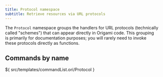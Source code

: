 ```yaml
---
title: Protocol namespace
subtitle: Retrieve resources via URL protocols
---
```


The `Protocol` namespace groups the handlers for URL protocols (technically called "schemes") that can appear directly in Origami code. This grouping is primarily for documentation purposes; you will rarely need to invoke these protocols directly as functions.

## Commands by name

${ src/templates/commandList.ori/Protocol }
